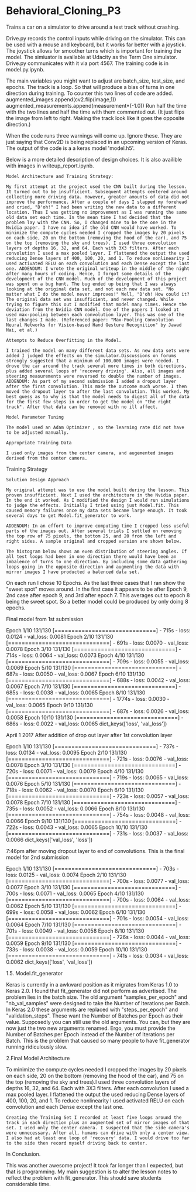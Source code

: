 # Behavioral_Cloning_P3
Trains a car on a simulator to drive around a test track without crashing.

  Drive.py records the control inputs while driving on the simulator. This can be used with a mouse and keyboard, but it works far better with a joystick. The joystick allows for smoother turns which is important for training the model. The simiuator is available at Udacity as the Term One simulator. Drive.py communicates with it via port 4567.
  The training code is in model.py.ipynb.

  The main variables you might want to adjust are batch_size, test_size, and epochs. The track is a loop. So that will produce a bias of turns in one direction during training. To counter this two lines of code are added.
  augmented_images.append(cv2.flip(image,1))
  augmented_measurements.append(measurement*(-1.0))
  Run half the time with the two lines and half the time with them commented out. (It just flips the image from left to right. Making the track look like it goes the opposite direction.)
  
  When the code runs three warnings will come up. Ignore these. They are just saying that Conv2D is being replaced in an upcoming version of Keras.
  The output of the code is a a keras model 'model.h5'.
  
  Below is a more detailed description of design choices. It is also availible with images in writeup_report.ipynb.
  
  

    Model Architecture and Training Strategy:

    My first attempt at the project used the CNN built during the lesson. It turned out to be insufficient. Subsequent attempts centered around collecting more driving data. However, greater amounts of data did not improve the performance. After a couple of days I slapped my forehead and cried, "D'oh!" I had been writing the new data to a different location. Thus I was getting no improvement as I was running the same old data set each time. In the mean time I had decided that the problem lay with the CNN. So, I changed mine to be the one in the Nvidia paper. I have no idea if the old CNN would have worked. To minimize the compute cycles needed I cropped the images by 20 pixels on each side, 20 on the bottom (removing the hood of the car), and 75 on the top (removing the sky and trees). I used three convolution layers of depths 16, 32, and 64. Each with 3X3 filters. After each convolution I used a max pooled layer. I flattened the output the used reducing Dense layers of 400, 100, 20, and 1. To reduce nonlinearity I used activated RELU on each convolution and each Dense except the last one. ADDENDUM: I wrote the original writeup in the middle of the night after many hours of coding. Hence, I forgot some details of the development of the CNN model. Much of the development of this project was spent on a bug hunt. The bug ended up being that I was always looking at the original data set, and not each new data set. "No matter what I do the model never improves!" Well, "D'oh! How could it? The original data set was insufficient, and never changed. While trying to figure this out I modified that model many times. Hence the deviation from the Nvidia CNN model. One of the papers I looked at used max-pooling between each convolution layer. This was one of the last changes I made. (Referenced paper: "Max-Pooling Convolution Neural Networks for Vision-based Hand Gesture Recognition" by Jawad Nai, et al.)

    Attempts to Reduce Overfitting in the Model.

    I trained the model on many different data sets. As new data sets were added I judged the effects on the simulator.Discussions on forums strongly suggested that a minimum of 100,000 images were needed. I drove the car around the track several more times in both directions, plus added several loops of 'recovery driving'. Also, all images and steering measurements were reversed to double the number of images. ADDENDUM: As part of my second submission I added a dropout layer after the first convolution. This made the outcome much worse. I then moved the dropout layer to after the last convolution. This worked. My best guess as to why is that the model needs to digest all of the data for the first few steps in order to get the model on "the right track". After that data can be removed with no ill affect.

    Model Parameter Tuning

    The model used an Adam Optimizer , so the learning rate did not have to be adjusted manually.

    Appropriate Training Data

    I used only images from the center camera, and augemented images derived from the center camera.

Training Strategy

    Solution Design Approach

    My original attempt was to use the model built during the lesson. This proven insufficient. Next I used the architecture in the Nvidia paper. In the end it worked. As I modified the design I would run simulations to judge the effects. Initially I tried using just Model.fit. This caused memory failures once my data sets became large enough. It took several days to get Model.fit_generator to work.

    ADDENDUM: In an effort to improve computing time I cropped less useful parts of the images out. After several trials I settled on removing the top row of 75 pixels, the bottom 25, and 20 from the left and right sides. A sample original and cropped version are shown below.

    The histogram below shows an even distribution of steering angles. If all test loops had been in one direction there would have been an imbalence of turns to one direction. By including some data gathering loops going in the opposite direction and augmenting the data with mirror images I have producted a balenced data set.

On each run I chose 10 Epochs. As the last three cases that I ran show the "sweet spot" moves around. In the first case it appears to be after Epoch 9, 2nd case after epoch 9, and 3rd after epoch 7. This averages out to epoch 8 being the sweet spot. So a better model could be produced by only doing 8 epochs.

Final model from 1st submission

Epoch 1/10 131/130 [==============================] - 715s - loss: 0.0124 - val_loss: 0.0081 Epoch 2/10 131/130 [==============================] - 691s - loss: 0.0070 - val_loss: 0.0078 Epoch 3/10 131/130 [==============================] - 714s - loss: 0.0064 - val_loss: 0.0073 Epoch 4/10 131/130 [==============================] - 709s - loss: 0.0055 - val_loss: 0.0069 Epoch 5/10 131/130 [==============================] - 687s - loss: 0.0050 - val_loss: 0.0067 Epoch 6/10 131/130 [==============================] - 688s - loss: 0.0042 - val_loss: 0.0067 Epoch 7/10 131/130 [==============================] - 685s - loss: 0.0038 - val_loss: 0.0065 Epoch 8/10 131/130 [==============================] - 1774s - loss: 0.0030 - val_loss: 0.0065 Epoch 9/10 131/130 [==============================] - 687s - loss: 0.0026 - val_loss: 0.0058 Epoch 10/10 131/130 [==============================] - 686s - loss: 0.0022 - val_loss: 0.0065 dict_keys(['loss', 'val_loss'])

April 1 2017 After addition of drop out layer after 1st convolution layer

Epoch 1/10 131/130 [==============================] - 737s - loss: 0.0134 - val_loss: 0.0095 Epoch 2/10 131/130 [==============================] - 721s - loss: 0.0076 - val_loss: 0.0078 Epoch 3/10 131/130 [==============================] - 720s - loss: 0.0071 - val_loss: 0.0079 Epoch 4/10 131/130 [==============================] - 719s - loss: 0.0065 - val_loss: 0.0076 Epoch 5/10 131/130 [==============================] - 718s - loss: 0.0062 - val_loss: 0.0070 Epoch 6/10 131/130 [==============================] - 723s - loss: 0.0057 - val_loss: 0.0078 Epoch 7/10 131/130 [==============================] - 735s - loss: 0.0052 - val_loss: 0.0066 Epoch 8/10 131/130 [==============================] - 754s - loss: 0.0048 - val_loss: 0.0066 Epoch 9/10 131/130 [==============================] - 722s - loss: 0.0043 - val_loss: 0.0065 Epoch 10/10 131/130 [==============================] - 731s - loss: 0.0037 - val_loss: 0.0066 dict_keys(['val_loss', 'loss'])

7:46pm after moving dropout layer to end of convolutions. This is the final model for 2nd submission

Epoch 1/10 131/130 [==============================] - 703s - loss: 0.0125 - val_loss: 0.0074 Epoch 2/10 131/130 [==============================] - 700s - loss: 0.0077 - val_loss: 0.0077 Epoch 3/10 131/130 [==============================] - 700s - loss: 0.0071 - val_loss: 0.0065 Epoch 4/10 131/130 [==============================] - 700s - loss: 0.0064 - val_loss: 0.0062 Epoch 5/10 131/130 [==============================] - 699s - loss: 0.0058 - val_loss: 0.0062 Epoch 6/10 131/130 [==============================] - 701s - loss: 0.0054 - val_loss: 0.0064 Epoch 7/10 131/130 [==============================] - 701s - loss: 0.0049 - val_loss: 0.0058 Epoch 8/10 131/130 [==============================] - 726s - loss: 0.0044 - val_loss: 0.0059 Epoch 9/10 131/130 [==============================] - 733s - loss: 0.0038 - val_loss: 0.0059 Epoch 10/10 131/130 [==============================] - 741s - loss: 0.0034 - val_loss: 0.0062 dict_keys(['loss', 'val_loss'])

1.5. Model.fit_generator

Keras is currently in a awkward position as it migrates from Keras 1.0 to Keras 2.0. I found that fit_generator did not perform as advertised. The problem lies in the batch size. The old argument "samples_per_epoch" and "nb_val_samples" were designed to take the Number of Iterations per Batch. In Keras 2.0 these arguments are replaced with "steps_per_epoch" and "validation_steps". These want the Number of Batches per Epoch as their value. Supposedly you can still use the old arguments. You can, but they are now just the two new arguments renamed. Ergo, you must provide the Number of Batches per Epoch instead of the Number of Iterations per Batch. This is the problem that caused so many people to have fit_generator running ridiculously slow.

2.Final Model Architecture

To minimize the compute cycles needed I cropped the images by 20 pixels on each side, 20 on the bottom (removing the hood of the car), and 75 on the top (removing the sky and trees).I used three convolution layers of depths 16, 32, and 64. Each with 3X3 filters. After each convolution I used a max pooled layer. I flattened the output the used reducing Dense layers of 400, 100, 20, and 1. To reduce nonlinearity I used activated RELU on each convolution and each Dense except the last one.

    Creating the Training Set I recorded at least five loops around the track in each direction plus an augmented set of mirror images of that set. I used only the center camera. I suspected that the side camera's were unnecessary. After all, humans can drive with only a center view. I also had at least one loop of 'recovery' data. I would drive too far to the side then record myself driving back to center.

In Conclusion.

This was another awesome project! It took far longer than I expected, but that is programming. My main suggestion is to alter the lesson notes to reflect the problem with fit_generator. This should save students considerable time.
